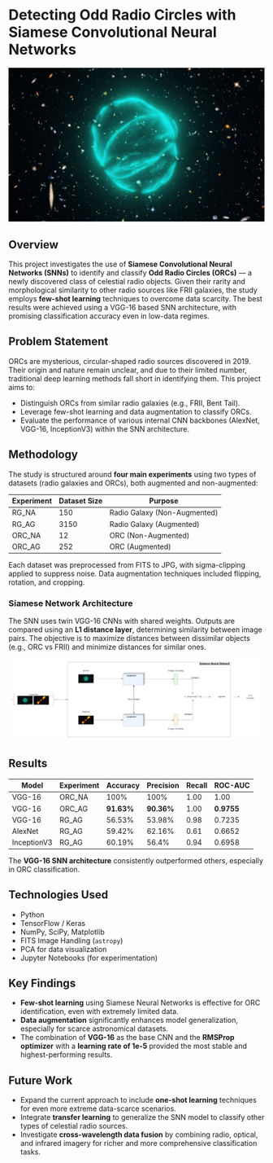 # Detecting Odd Radio Circles with Siamese Convolutional Neural Networks

![ORC Image](images/orc.jpeg)

## Overview

This project investigates the use of **Siamese Convolutional Neural Networks (SNNs)** to identify and classify **Odd Radio Circles (ORCs)** — a newly discovered class of celestial radio objects. Given their rarity and morphological similarity to other radio sources like FRII galaxies, the study employs **few-shot learning** techniques to overcome data scarcity. The best results were achieved using a VGG-16 based SNN architecture, with promising classification accuracy even in low-data regimes.

## Problem Statement

ORCs are mysterious, circular-shaped radio sources discovered in 2019. Their origin and nature remain unclear, and due to their limited number, traditional deep learning methods fall short in identifying them. This project aims to:
- Distinguish ORCs from similar radio galaxies (e.g., FRII, Bent Tail).
- Leverage few-shot learning and data augmentation to classify ORCs.
- Evaluate the performance of various internal CNN backbones (AlexNet, VGG-16, InceptionV3) within the SNN architecture.

## Methodology

The study is structured around **four main experiments** using two types of datasets (radio galaxies and ORCs), both augmented and non-augmented:

| Experiment | Dataset Size | Purpose |
|-----------|---------------|---------|
| RG_NA     | 150           | Radio Galaxy (Non-Augmented) |
| RG_AG     | 3150          | Radio Galaxy (Augmented) |
| ORC_NA    | 12            | ORC (Non-Augmented) |
| ORC_AG    | 252           | ORC (Augmented) |

Each dataset was preprocessed from FITS to JPG, with sigma-clipping applied to suppress noise. Data augmentation techniques included flipping, rotation, and cropping.

### Siamese Network Architecture

The SNN uses twin VGG-16 CNNs with shared weights. Outputs are compared using an **L1 distance layer**, determining similarity between image pairs. The objective is to maximize distances between dissimilar objects (e.g., ORC vs FRII) and minimize distances for similar ones.

![SNN Architecture](images/siames_neural_network_architecture.png)

## Results

| Model      | Experiment | Accuracy | Precision | Recall | ROC-AUC |
|------------|------------|----------|-----------|--------|---------|
| VGG-16     | ORC_NA     | 100%     | 100%      | 1.00   | 1.00    |
| VGG-16     | ORC_AG     | **91.63%** | **90.36%**  | 1.00   | **0.9755** |
| VGG-16     | RG_AG      | 56.53%   | 53.98%    | 0.98   | 0.7235  |
| AlexNet    | RG_AG      | 59.42%   | 62.16%    | 0.61   | 0.6652  |
| InceptionV3| RG_AG      | 60.19%   | 56.4%     | 0.94   | 0.6958  |

The **VGG-16 SNN architecture** consistently outperformed others, especially in ORC classification.

## Technologies Used

- Python
- TensorFlow / Keras
- NumPy, SciPy, Matplotlib
- FITS Image Handling (`astropy`)
- PCA for data visualization
- Jupyter Notebooks (for experimentation)

## Key Findings

- **Few-shot learning** using Siamese Neural Networks is effective for ORC identification, even with extremely limited data.
- **Data augmentation** significantly enhances model generalization, especially for scarce astronomical datasets.
- The combination of **VGG-16** as the base CNN and the **RMSProp optimizer** with a **learning rate of 1e-5** provided the most stable and highest-performing results.

## Future Work

- Expand the current approach to include **one-shot learning** techniques for even more extreme data-scarce scenarios.
- Integrate **transfer learning** to generalize the SNN model to classify other types of celestial radio sources.
- Investigate **cross-wavelength data fusion** by combining radio, optical, and infrared imagery for richer and more comprehensive classification tasks.
